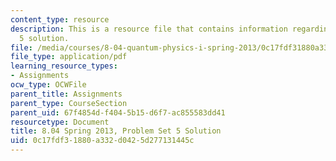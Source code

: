```yaml
---
content_type: resource
description: This is a resource file that contains information regarding problem set
  5 solution.
file: /media/courses/8-04-quantum-physics-i-spring-2013/0c17fdf31880a332d0425d277131445c_MIT8_04S13_ps5_sol.pdf
file_type: application/pdf
learning_resource_types:
- Assignments
ocw_type: OCWFile
parent_title: Assignments
parent_type: CourseSection
parent_uid: 67f4854d-f404-5b15-d6f7-ac855583dd41
resourcetype: Document
title: 8.04 Spring 2013, Problem Set 5 Solution
uid: 0c17fdf3-1880-a332-d042-5d277131445c
---
```

